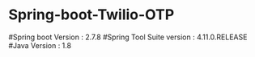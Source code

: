 # Spring-boot-Twilio-OTP

#Spring boot Version : 2.7.8
#Spring Tool Suite version : 4.11.0.RELEASE
#Java Version : 1.8
